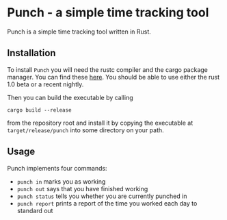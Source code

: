 # Punch - a simple time tracking tool

Punch is a simple time tracking tool written in Rust.

## Installation

To install `Punch` you will need the rustc compiler and the cargo package
manager. You can find these [here](http://www.rust-lang.org/install.html).
You should be able to use either the rust 1.0 beta or a recent nightly.

Then you can build the executable by calling

    cargo build --release

from the repository root and install it by copying the executable at
`target/release/punch` into some directory on your path.

## Usage

Punch implements four commands:

- `punch in` marks you as working
- `punch out` says that you have finished working
- `punch status` tells you whether you are currently punched in
- `punch report` prints a report of the time you worked each day to standard out
